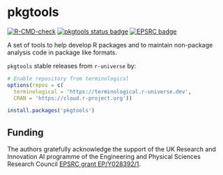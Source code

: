 pkgtools
================

<!-- badges: start -->
[![R-CMD-check](https://github.com/terminological/pkgtools/workflows/R-CMD-check/badge.svg)](https://github.com/terminological/pkgtools/actions)
[![pkgtools status badge](https://terminological.r-universe.dev/badges/pkgtools)](https://terminological.r-universe.dev)
[![EPSRC badge](https://img.shields.io/badge/EPSRC%20grant-EP%2FY028392%2F1-05acb5)](https://gtr.ukri.org/projects?ref=EP%2FY028392%2F1)
<!-- badges: end -->

A set of tools to help develop R packages and to maintain non-package analysis
code in package like formats.

`pkgtools` stable releases from `r-universe` by: 

```R
# Enable repository from terminological
options(repos = c(
  terminological = 'https://terminological.r-universe.dev',
  CRAN = 'https://cloud.r-project.org'))

install.packages('pkgtools')
```

## Funding

The authors gratefully acknowledge the support of the UK Research and Innovation
AI programme of the Engineering and Physical Sciences Research Council [EPSRC
grant EP/Y028392/1](https://gtr.ukri.org/projects?ref=EP%2FY028392%2F1).


